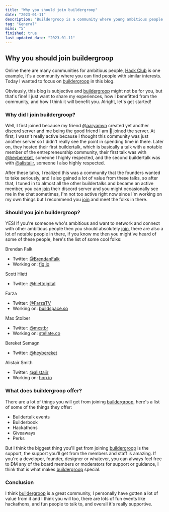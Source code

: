 ```yaml
---
title: "Why you should join buildergroop"
date: "2023-01-11"
description: "Buildergroop is a community where young ambitious people come to network, grow, and build together."
tag: "General"
mins: "5"
finished: true
last_updated_date: "2023-01-11"
---
```


## Why you should join buildergroop

Online there are many communities for ambitious people, [Hack Club](https://hackclub.com/) is one example, It's a community where you can find people with similar interests. Today I wanted to focus on [buildergroop](https://www.buildergroop.com/) in this blog.

Obviously, this blog is subjective and [buildergroop](https://www.buildergroop.com/) might not be for you, but that's fine! I just want to share my experiences, how I benefitted from the community, and how I think it will benefit you. Alright, let's get started!

### Why did I join buildergroop?

Well, I first joined because my friend [@aaryamvn](https://twitter.com/aaryamvn) created yet another discord server and me being the good friend I am 🥹 joined the server. At first, I wasn't really active because I thought this community was just another server so I didn't really see the point in spending time in there. Later on, they hosted their first buildertalk, which is basically a talk with a notable member of the entrepreneurship community, their first talk was with [@heybereket](https://twitter.com/heybereket), someone I highly respected, and the second buildertalk was with [@alistaiir](https://twitter.com/alistaiir), someone I also highly respected.

After these talks, I realized this was a community that the founders wanted to take seriously, and I also gained a lot of value from these talks, so after that, I tuned in to almost all the other buildertalks and became an active member, you can [join](https://discord.gg/builders) their discord server and you might occasionally see me in the chat sometimes, I'm not too active right now since I'm working on my own things but I recommend you [join](https://discord.gg/builders) and meet the folks in there.

### Should you join buildergroop?

YES! If you're someone who's ambitious and want to network and connect with other ambitious people then you should absolutely [join](https://discord.gg/builders), there are also a lot of notable people in there, if you know me then you might've heard of some of these people, here's the list of some cool folks:

Brendan Falk

- Twitter: [@BrendanFalk](https://twitter.com/BrendanFalk)
- Working on: [fig.io]()

Scott Hiett

- Twitter: [@hiettdigital](https://twitter.com/hiettdigital)

Farza

- Twitter: [@FarzaTV](https://twitter.com/FarzaTV)
- Working on: [buildspace.so](https://buildspace.so/)

Max Stoiber

- Twitter: [@mxstbr](https://twitter.com/mxstbr)
- Working on: [stellate.co](https://stellate.co/)

Bereket Semagn

- Twitter: [@heybereket](https://twitter.com/heybereket)

Alistair Smith

- Twitter: [@alistaiir](https://twitter.com/alistaiir)
- Working on: [hop.io](https://hop.io)

### What does buildergroop offer?

There are a lot of things you will get from joining [buildergroop](https://www.buildergroop.com/), here's a list of some of the things they offer:

- Buildertalk events
- Builderbook
- Hackathons
- Giveaways
- Perks

But I think the biggest thing you'll get from joining [buildergroop](https://www.buildergroop.com/) is the support, the support you'll get from the members and staff is amazing. If you're a developer, founder, designer or whatever, you can always feel free to DM any of the board members or moderators for support or guidance, I think that is what makes [buildergroop](https://www.buildergroop.com/) special.

### Conclusion

I think [buildergroop](https://www.buildergroop.com/) is a great community, I personally have gotten a lot of value from it and I think you will too, there are lots of fun events like hackathons, and fun people to talk to, and overall it's really supportive.
